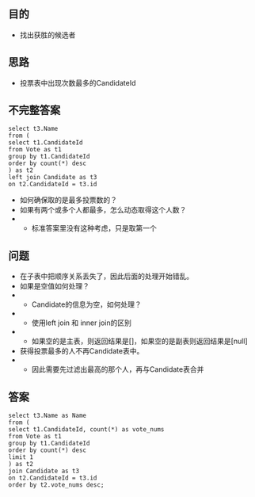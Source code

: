 ## 目的
+ 找出获胜的候选者

## 思路
+ 投票表中出现次数最多的CandidateId

## 不完整答案
```
select t3.Name
from (
select t1.CandidateId
from Vote as t1
group by t1.CandidateId
order by count(*) desc
) as t2
left join Candidate as t3
on t2.CandidateId = t3.id
```
+ 如何确保取的是最多投票数的？
+ 如果有两个或多个人都最多，怎么动态取得这个人数？
+ + 标准答案里没有这种考虑，只是取第一个

## 问题
+ 在子表中把顺序关系丢失了，因此后面的处理开始错乱。
+ 如果是空值如何处理？
+ + Candidate的信息为空，如何处理？
+ + 使用left join 和 inner join的区别
+ + 如果空的是主表，则返回结果是[]，如果空的是副表则返回结果是[null]
+ 获得投票最多的人不再Candidate表中。
+ + 因此需要先过滤出最高的那个人，再与Candidate表合并

## 答案
```
select t3.Name as Name
from (
select t1.CandidateId, count(*) as vote_nums
from Vote as t1
group by t1.CandidateId
order by count(*) desc
limit 1
) as t2
join Candidate as t3
on t2.CandidateId = t3.id
order by t2.vote_nums desc;
```
